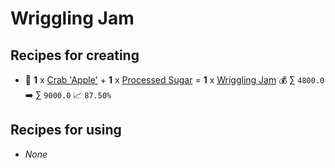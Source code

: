 # Wriggling Jam

## Recipes for creating

* 🍳 **1** x [Crab 'Apple'](<Crab 'Apple'.md>) + **1** x [Processed Sugar](<Processed Sugar.md>) = **1** x [Wriggling Jam](<Wriggling Jam.md>) 💰 ∑ `4800.0` ➡️ ∑ `9000.0` 📈 `87.50%`


## Recipes for using

* _None_
